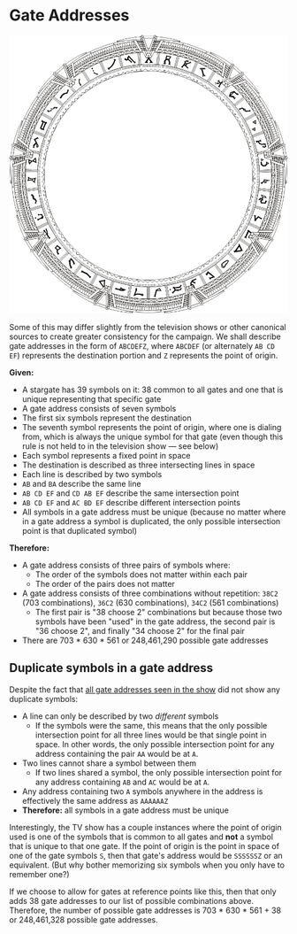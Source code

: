 # Gate Addresses

![Milky Way Stargate](images/milky-way-stargate.png "Milky Way Stargate")

Some of this may differ slightly from the television shows or other canonical sources to create greater consistency for the campaign. We shall describe gate addresses in the form of `ABCDEFZ`, where `ABCDEF` (or alternately `AB CD EF`) represents the destination portion and `Z` represents the point of origin.

**Given:**

* A stargate has 39 symbols on it: 38 common to all gates and one that is unique representing that specific gate
* A gate address consists of seven symbols
* The first six symbols represent the destination
* The seventh symbol represents the point of origin, where one is dialing from, which is always the unique symbol for that gate (even though this rule is not held to in the television show &mdash; see below)
* Each symbol represents a fixed point in space
* The destination is described as three intersecting lines in space
* Each line is described by two symbols
* `AB` and `BA` describe the same line
* `AB CD EF` and `CD AB EF` describe the same intersection point
* `AB CD EF` and `AC BD EF` describe different intersection points
* All symbols in a gate address must be unique (because no matter where in a gate address a symbol is duplicated, the only possible intersection point is that duplicated symbol)

**Therefore:**

* A gate address consists of three pairs of symbols where:
    * The order of the symbols does not matter within each pair
    * The order of the pairs does not matter
* A gate address consists of three combinations without repetition: `38C2` (703 combinations), `36C2` (630 combinations), `34C2` (561 combinations)
    * The first pair is "38 choose 2" combinations but because those two symbols have been "used" in the gate address, the second pair is "36 choose 2", and finally "34 choose 2" for the final pair
* There are 703 \* 630 \* 561 or 248,461,290 possible gate addresses

## Duplicate symbols in a gate address

Despite the fact that [all gate addresses seen in the show](http://www.rdanderson.com/stargate/glyphs/index.htm) did not show any duplicate symbols:

* A line can only be described by two _different_ symbols
    * If the symbols were the same, this means that the only possible intersection point for all three lines would be that single point in space. In other words, the only possible intersection point for any address containing the pair `AA` would be at `A`.
* Two lines cannot share a symbol between them
    * If two lines shared a symbol, the only possible intersection point for any address containing `AB` and `AC` would be at `A`.
* Any address containing two `A` symbols anywhere in the address is effectively the same address as `AAAAAAZ`
* **Therefore:** all symbols in a gate address must be unique

Interestingly, the TV show has a couple instances where the point of origin used is one of the symbols that is common to all gates and **not** a symbol that is unique to that one gate. If the point of origin is the point in space of one of the gate symbols `S`, then that gate's address would be `SSSSSSZ` or an equivalent. (But why bother memorizing six symbols when you only have to remember one?)

If we choose to allow for gates at reference points like this, then that only adds 38 gate addresses to our list of possible combinations above. Therefore, the number of possible gate addresses is 703 \* 630 \* 561 + 38 or 248,461,328 possible gate addresses.
